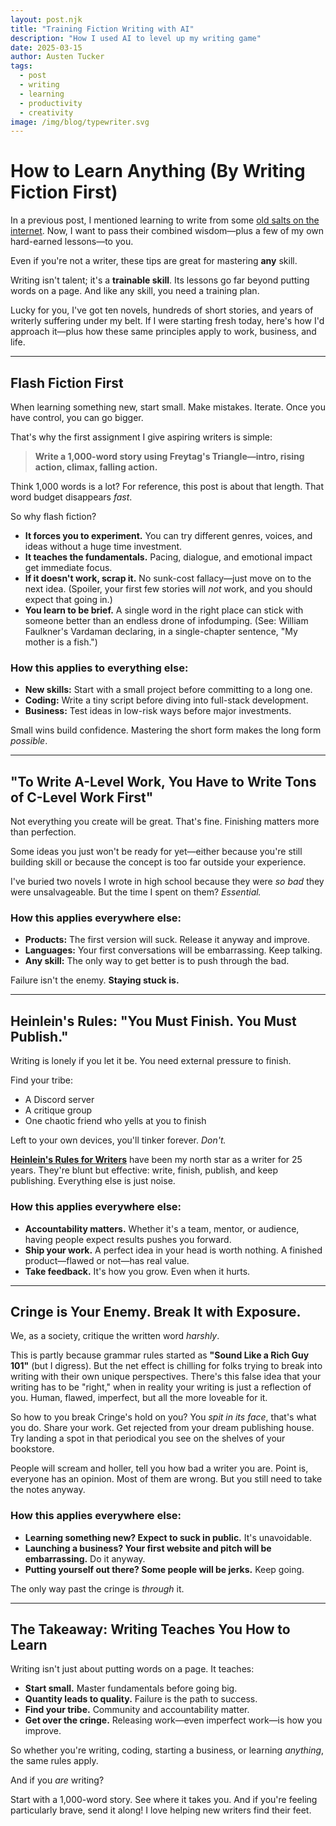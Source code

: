 ```yaml
---
layout: post.njk
title: "Training Fiction Writing with AI"
description: "How I used AI to level up my writing game"
date: 2025-03-15
author: Austen Tucker
tags:
  - post
  - writing
  - learning
  - productivity
  - creativity
image: /img/blog/typewriter.svg
---
```



# **How to Learn Anything (By Writing Fiction First)**

In a previous post, I mentioned learning to write from some [old salts on the internet](https://studio.thearcades.me/blog/DoctorStrangeCode/). Now, I want to pass their combined wisdom—plus a few of my own hard-earned lessons—to you.

Even if you're not a writer, these tips are great for mastering **any** skill.

Writing isn't talent; it's a **trainable skill**. Its lessons go far beyond putting words on a page. And like any skill, you need a training plan.

Lucky for you, I've got ten novels, hundreds of short stories, and years of writerly suffering under my belt. If I were starting fresh today, here's how I'd approach it—plus how these same principles apply to work, business, and life.

---

## **Flash Fiction First**

When learning something new, start small. Make mistakes. Iterate. Once you have control, you can go bigger.

That's why the first assignment I give aspiring writers is simple:

> **Write a 1,000-word story using Freytag's Triangle—intro, rising action, climax, falling action.**

Think 1,000 words is a lot? For reference, this post is about that length. That word budget disappears _fast_.

So why flash fiction?

- **It forces you to experiment.** You can try different genres, voices, and ideas without a huge time investment.
- **It teaches the fundamentals.** Pacing, dialogue, and emotional impact get immediate focus.
- **If it doesn't work, scrap it.** No sunk-cost fallacy—just move on to the next idea. (Spoiler, your first few stories will _not_ work, and you should expect that going in.)
- **You learn to be brief.** A single word in the right place can stick with someone better than an endless drone of infodumping. (See: William Faulkner's Vardaman declaring, in a single-chapter sentence, "My mother is a fish.")

### **How this applies to everything else:**

- **New skills:** Start with a small project before committing to a long one.
- **Coding:** Write a tiny script before diving into full-stack development.
- **Business:** Test ideas in low-risk ways before major investments.

Small wins build confidence. Mastering the short form makes the long form _possible_.

---

## **"To Write A-Level Work, You Have to Write Tons of C-Level Work First"**

Not everything you create will be great. That's fine. Finishing matters more than perfection.

Some ideas you just won't be ready for yet—either because you're still building skill or because the concept is too far outside your experience.

I've buried two novels I wrote in high school because they were _so bad_ they were unsalvageable. But the time I spent on them? _Essential._

### **How this applies everywhere else:**

- **Products:** The first version will suck. Release it anyway and improve.
- **Languages:** Your first conversations will be embarrassing. Keep talking.
- **Any skill:** The only way to get better is to push through the bad.

Failure isn't the enemy. **Staying stuck is.**

---
## **Heinlein's Rules: "You Must Finish. You Must Publish."**

Writing is lonely if you let it be. You need external pressure to finish.

Find your tribe:

- A Discord server
- A critique group
- One chaotic friend who yells at you to finish

Left to your own devices, you'll tinker forever. _Don't._

[**Heinlein's Rules for Writers**](https://www.sfwa.org/) have been my north star as a writer for 25 years. They're blunt but effective: write, finish, publish, and keep publishing. Everything else is just noise.

### **How this applies everywhere else:**

- **Accountability matters.** Whether it's a team, mentor, or audience, having people expect results pushes you forward.
- **Ship your work.** A perfect idea in your head is worth nothing. A finished product—flawed or not—has real value.
- **Take feedback.** It's how you grow. Even when it hurts.

---

## **Cringe is Your Enemy. Break It with Exposure.**

We, as a society, critique the written word _harshly_.

This is partly because grammar rules started as **"Sound Like a Rich Guy 101"** (but I digress). But the net effect is chilling for folks trying to break into writing with their own unique perspectives. There's this false idea that your writing has to be "right," when in reality your writing is just a reflection of you. Human, flawed, imperfect, but all the more loveable for it.

So how to you break Cringe's hold on you? You _spit in its face_, that's what you do. Share your work. Get rejected from your dream publishing house. Try landing a spot in that periodical you see on the shelves of your bookstore. 

People will scream and holler, tell you how bad a writer you are. Point is, everyone has an opinion. Most of them are wrong. But you still need to take the notes anyway.

### **How this applies everywhere else:**

- **Learning something new? Expect to suck in public.** It's unavoidable.
- **Launching a business? Your first website and pitch will be embarrassing.** Do it anyway.
- **Putting yourself out there? Some people will be jerks.** Keep going.

The only way past the cringe is _through_ it.

---

## **The Takeaway: Writing Teaches You How to Learn**

Writing isn't just about putting words on a page. It teaches:

- **Start small.** Master fundamentals before going big.
- **Quantity leads to quality.** Failure is the path to success.
- **Find your tribe.** Community and accountability matter.
- **Get over the cringe.** Releasing work—even imperfect work—is how you improve.

So whether you're writing, coding, starting a business, or learning _anything_, the same rules apply.

And if you _are_ writing?

Start with a 1,000-word story. See where it takes you. And if you're feeling particularly brave, send it along! I love helping new writers find their feet.

